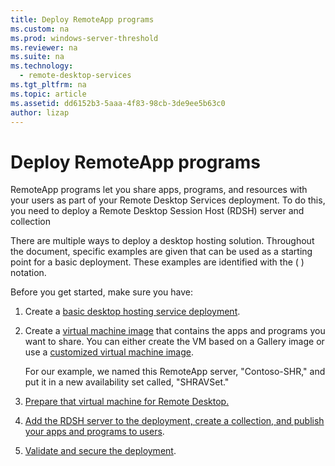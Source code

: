 ```yaml
---
title: Deploy RemoteApp programs
ms.custom: na
ms.prod: windows-server-threshold
ms.reviewer: na
ms.suite: na
ms.technology: 
  - remote-desktop-services
ms.tgt_pltfrm: na
ms.topic: article
ms.assetid: dd6152b3-5aaa-4f83-98cb-3de9ee5b63c0
author: lizap
---
```

# Deploy RemoteApp programs
RemoteApp programs let you share apps, programs, and resources with your users as part of your Remote Desktop Services deployment. To do this, you need to deploy a Remote Desktop Session Host (RDSH) server and collection  
  
There are multiple ways to deploy a desktop hosting solution. Throughout the document, specific examples are given that can be used as a starting point for a basic deployment. These examples are identified with the ( ) notation.  
  
Before you get started, make sure you have:  
  
1.  Create a [basic desktop hosting service deployment](Deploy-a-basic-desktop-hosting-environment-using-Azure-IaaS.md).   
2.  Create a [virtual machine image](https://azure.microsoft.com/documentation/articles/virtual-machines-windows-hero-tutorial/) that contains the apps and programs you want to share. You can either create the VM based on a Gallery image or use a [customized virtual machine image](https://azure.microsoft.com/documentation/articles/virtual-machines-windows-upload-image/).  
  
    For our example, we named this RemoteApp server, "Contoso-SHR," and put it in a new availability set called, "SHRAVSet."  
3. [Prepare that virtual machine for Remote Desktop.](Prepare-the-RDSH-virtual-machine.md)  
4. [Add the RDSH server to the deployment, create a collection, and publish your apps and programs to users](Add-the-RDSH-Server,-create-a-collection,-and-publish-the-RemoteApp-programs.md).  
5. [Validate and secure the deployment](Validate-and-secure-your-remote-desktop-deployment.md).  
  

